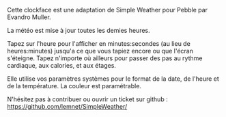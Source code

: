 Cette clockface est une adaptation de Simple Weather pour Pebble par Evandro Muller.

La météo est mise à jour toutes les demies heures.

Tapez sur l'heure pour l'afficher en minutes:secondes (au lieu de heures:minutes) jusqu'a ce que vous tapiez encore ou que l'écran s'éteigne.
Tapez n'importe où ailleurs pour passer des pas au rythme cardiaque, aux calories, et aux étages.

Elle utilise vos paramètres systèmes pour le format de la date, de l'heure et de la température.
La couleur est paramétrable.


N'hésitez pas à contribuer ou ouvrir un ticket sur github : https://github.com/lemnet/SimpleWeather/
